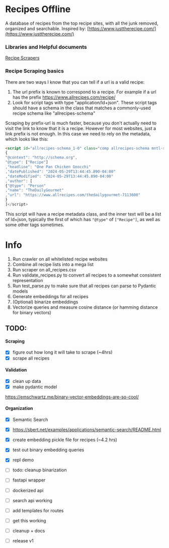 # Recipes Offline

A database of recipes from the top recipe sites, with all the junk removed, organized and searchable.
Inspired by: [https://www.justtherecipe.com/](https://www.justtherecipe.com/)

### Libraries and Helpful documents

[Recipe Scrapers](https://github.com/hhursev/recipe-scrapers)

### Recipe Scraping basics

There are two ways I know that you can tell if a url is a valid recipe:

1. The url prefix is known to correspond to a recipe. For example if a url has the prefix https://www.allrecipes.com/recipe/ 
2. Look for script tags with type "application/ld+json". These script tags should have a schema in the class that matches a commonly-used recipe schema like "allrecipes-schema"

Scraping by prefix-url is much faster, because you don't actually need to visit the link to know that it is a recipe. However for most websites, just a link prefix is not enough. In this case we need to rely on the metadata, which looks like this:

```html
<script id="allrecipes-schema_1-0" class="comp allrecipes-schema mntl-schema-unified" type="application/ld+json">[
{
"@context": "http://schema.org",
"@type": ["Recipe"]
,"headline": "One Pan Chicken Gnocchi"
,"datePublished": "2024-05-29T13:44:45.890-04:00"
,"dateModified": "2024-05-29T13:44:45.890-04:00"
,"author": [
{"@type": "Person"
,"name": "TheDailyGourmet"
,"url": "https://www.allrecipes.com/thedailygourmet-7113600"
}
]</script>
```

This script will have a recipe metadata class, and the inner text will be a list of ld+json, typically the first of which has `"@type"` of `["Recipe"]`, as well as some other tags sometimes.


# Info

1. Run crawler on all whitelisted recipe websites
2. Combine all recipe lists into a mega list
3. Run scraper on all_recipes.csv
4. Run validate_recipes.py to convert all recipes to a somewhat consistent representation
5. Run test_parse.py to make sure that all recipes can parse to Pydantic models
6. Generate embeddings for all recipes
7. (Optional) binarize embeddings
8. Vectorize queries and measure cosine distance (or hamming distance for binary vectors)

## TODO:

#### Scraping
- [x] figure out how long it will take to scrape (~4hrs)
- [x] scrape all recipes

#### Validation
- [x] clean up data
- [x] make pydantic model

https://emschwartz.me/binary-vector-embeddings-are-so-cool/

#### Organization
- [x] Semantic Search
 - [x] https://sbert.net/examples/applications/semantic-search/README.html
- [x] create embedding pickle file for recipes (~4.2 hrs)
- [x] test out binary embedding queries
- [x] repl demo
- [ ] todo: cleanup binarization

- [ ] fastapi wrapper
- [ ] dockerized api
- [ ] search api working
- [ ] add templates for routes
- [ ] get this working
- [ ] cleanup + docs
- [ ] release v1